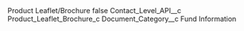<?xml version="1.0" encoding="UTF-8"?>
<CustomMetadata xmlns="http://soap.sforce.com/2006/04/metadata" xmlns:xsi="http://www.w3.org/2001/XMLSchema-instance" xmlns:xsd="http://www.w3.org/2001/XMLSchema">
    <label>Product Leaflet/Brochure</label>
    <protected>false</protected>
    <values>
        <field>Contact_Level_API__c</field>
        <value xsi:type="xsd:string">Product_Leaflet_Brochure_c</value>
    </values>
    <values>
        <field>Document_Category__c</field>
        <value xsi:type="xsd:string">Fund Information</value>
    </values>
</CustomMetadata>

